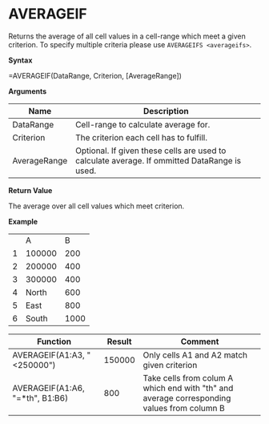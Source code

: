 # AVERAGEIF

Returns the average of all cell values in a cell-range which meet a
given criterion. To specify multiple criteria please use
`AVERAGEIFS <averageifs>`.

**Syntax**

=AVERAGEIF(DataRange, Criterion, \[AverageRange\])

**Arguments**

| Name         | Description                                                                                  |
|--------------|----------------------------------------------------------------------------------------------|
| DataRange    | Cell-range to calculate average for.                                                         |
| Criterion    | The criterion each cell has to fulfill.                                                      |
| AverageRange | Optional. If given these cells are used to calculate average. If ommitted DataRange is used. |

**Return Value**

The average over all cell values which meet criterion.

**Example**

|     |        |      |
|-----|--------|------|
|     | A      | B    |
| 1   | 100000 | 200  |
| 2   | 200000 | 400  |
| 3   | 300000 | 400  |
| 4   | North  | 600  |
| 5   | East   | 800  |
| 6   | South  | 1000 |

| Function                                                                                                          | Result | Comment                                                                                    |
|-------------------------------------------------------------------------------------------------------------------|--------|--------------------------------------------------------------------------------------------|
| AVERAGEIF(<span class="blue">A1:A3</span>, <span class="orange">"&lt;250000"</span>)                              | 150000 | Only cells A1 and A2 match given criterion                                                 |
| AVERAGEIF(<span class="blue">A1:A6</span>, <span class="orange">"=\*th"</span>, <span class="green">B1:B6</span>) | 800    | Take cells from colum A which end with "th" and average corresponding values from column B |
